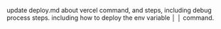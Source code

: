 update deploy.md about vercel command, and steps, including debug process steps. including how to deploy the env variable │ │ command.
